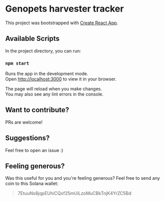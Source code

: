 # Genopets harvester tracker

This project was bootstrapped with [Create React App](https://github.com/facebook/create-react-app).

## Available Scripts

In the project directory, you can run:

### `npm start`

Runs the app in the development mode.\
Open [http://localhost:3000](http://localhost:3000) to view it in your browser.

The page will reload when you make changes.\
You may also see any lint errors in the console.

## Want to contribute?
PRs are welcome!

## Suggestions?
Feel free to open an issue :)

## Feeling generous?
Was this useful for you and you're feeling generous? Feel free to send any coin to this Solana wallet:

> 7EtuuNs8jqpEUhiCQxf25mUiLzoMuCBkTnjK4YrZC5Bd
